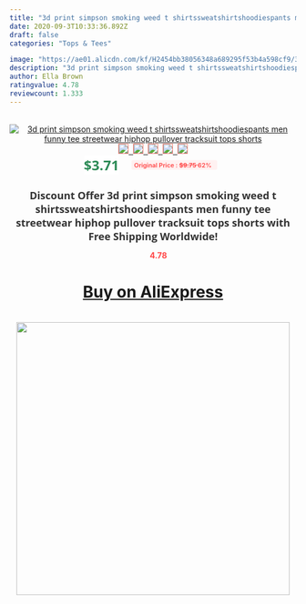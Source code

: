 ```yaml
---
title: "3d print simpson smoking weed t shirtssweatshirtshoodiespants men funny tee streetwear hiphop pullover tracksuit tops shorts"
date: 2020-09-3T10:33:36.892Z
draft: false
categories: "Tops & Tees"

image: "https://ae01.alicdn.com/kf/H2454bb38056348a689295f53b4a598cf9/3d-print-simpson-smoking-weed-t-shirts-sweatshirts-hoodies-pants-men-funny-tee-streetwear-hiphop-pullover.jpg"
description: "3d print simpson smoking weed t shirtssweatshirtshoodiespants men funny tee streetwear hiphop pullover tracksuit tops shorts"
author: Ella Brown
ratingvalue: 4.78
reviewcount: 1.333
---
```

<br>
<div style="text-align: center;">
<a href="https://s.click.aliexpress.com/e/_AYvRNF" target="_blank" rel="nofollow noopener noreferrer"><img alt="3d print simpson smoking weed t shirtssweatshirtshoodiespants men funny tee streetwear hiphop pullover tracksuit tops shorts" class="magnifier-image" src="https://ae01.alicdn.com/kf/H2454bb38056348a689295f53b4a598cf9/3d-print-simpson-smoking-weed-t-shirts-sweatshirts-hoodies-pants-men-funny-tee-streetwear-hiphop-pullover.jpg_640x640.jpg">
<br>
<img style="border:1px solid salmon" src="https://ae01.alicdn.com/kf/H2454bb38056348a689295f53b4a598cf9/3d-print-simpson-smoking-weed-t-shirts-sweatshirts-hoodies-pants-men-funny-tee-streetwear-hiphop-pullover.jpg_120x120.jpg">&nbsp;&nbsp;<img style="border:1px solid salmon" src="https://ae01.alicdn.com/kf/Ha23d70baa9954ec9946a610f77e269acc/3d-print-simpson-smoking-weed-t-shirts-sweatshirts-hoodies-pants-men-funny-tee-streetwear-hiphop-pullover.jpg_120x120.jpg">&nbsp;&nbsp;<img style="border:1px solid salmon" src="https://ae01.alicdn.com/kf/Hee43dd2fbb7f4ffbbc16f6955cb763fbT/3d-print-simpson-smoking-weed-t-shirts-sweatshirts-hoodies-pants-men-funny-tee-streetwear-hiphop-pullover.jpg_120x120.jpg">&nbsp;&nbsp;<img style="border:1px solid salmon" src="https://ae01.alicdn.com/kf/Hf453ebedce3d4b72b692949a7d4c3ef6K/3d-print-simpson-smoking-weed-t-shirts-sweatshirts-hoodies-pants-men-funny-tee-streetwear-hiphop-pullover.jpg_120x120.jpg">&nbsp;&nbsp;<img style="border:1px solid salmon" src="https://ae01.alicdn.com/kf/H4c9eedd39df74b36856034c2488a6d20q/3d-print-simpson-smoking-weed-t-shirts-sweatshirts-hoodies-pants-men-funny-tee-streetwear-hiphop-pullover.jpg_120x120.jpg"></a></div><br0>
<div style="text-align: center;"><span style="background-color: white; border: 0px; box-sizing: border-box; color: seagreen; display: inline-block; font-family: &quot;open sans&quot; , &quot;arial&quot; , &quot;helvetica&quot; , sans-serif , &quot;heiti&quot;; font-size: 24px; font-stretch: inherit; font-weight: 700; line-height: inherit; margin: 0px 10px 0px 0px; padding: 0px; vertical-align: middle;">$3.71 </span>
<span style="background: rgb(255 , 241 , 241); border-radius: 3px; border: 0px; box-sizing: border-box; color: #ff4747; display: inline-block; font-family: inherit; font-size: 12px; font-stretch: inherit; font-style: inherit; font-variant: inherit; font-weight: 600; line-height: inherit; margin: 0px; padding: 2px 5px; transform: scale(0.9); vertical-align: middle;">Original Price : <b style="text-decoration: line-through;">$9.75 </b> 62%&nbsp;&nbsp;</span></div>
<h1 style="color: #333333; display: inline-block; font-family: &quot;open sans&quot; , &quot;arial&quot; , &quot;helvetica&quot; , sans-serif , &quot;heiti&quot;; font-size: 18px; font-stretch: inherit; font-weight: 700; text-align: center;">Discount Offer 3d print simpson smoking weed t shirtssweatshirtshoodiespants men funny tee streetwear hiphop pullover tracksuit tops shorts with Free Shipping Worldwide!</h1>
<div style="color: #ff4747; text-align: center;">
<img src="https://4.bp.blogspot.com/-M0ZcTcb-5uY/XleCXlxnR4I/AAAAAAAAAEc/OrjgMkXV1oMQFaCRZj5HQwOCBcu3w1FegCPcBGAYYCw/s1600/star.png" style="height: 15px;">&nbsp;<b>4.78</b></div>
<div class="button_cont" align="center"><a class="buynow_a" href="https://s.click.aliexpress.com/e/_AYvRNF" target="_blank" rel="nofollow noopener noreferrer"><H1>Buy on AliExpress</H1></a></div><br>
<div class="separator" style="clear: both; text-align: center;">
<img src="https://lh3.googleusercontent.com/-pTy5HemUv9M/XlePHvY0dAI/AAAAAAAAAE4/0nX5iRUoIWY8eMW9Dpxeirr157OZliDIgCLcBGAsYHQ/s1600/badge.gif" width="480">
</div>
